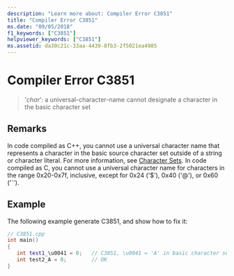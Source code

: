 ```yaml
---
description: "Learn more about: Compiler Error C3851"
title: "Compiler Error C3851"
ms.date: "09/05/2018"
f1_keywords: ["C3851"]
helpviewer_keywords: ["C3851"]
ms.assetid: da30c21c-33aa-4439-8fb3-2f5021ea4985
---
```

# Compiler Error C3851

> '*char*': a universal-character-name cannot designate a character in the basic character set

## Remarks

In code compiled as C++, you cannot use a universal character name that represents a character in the basic source character set outside of a string or character literal. For more information, see [Character Sets](../../cpp/character-sets.md). In code compiled as C, you cannot use a universal character name for characters in the range 0x20-0x7f, inclusive, except for 0x24 ('$'), 0x40 ('\@'), or 0x60 ('\`').

## Example

The following example generate C3851, and show how to fix it:

```cpp
// C3851.cpp
int main()
{
   int test1_\u0041 = 0;   // C3851, \u0041 = 'A' in basic character set
   int test2_A = 0;        // OK
}
```
